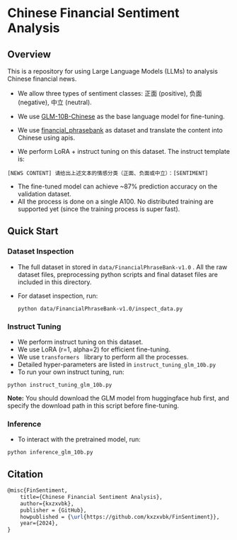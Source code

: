 # Chinese Financial Sentiment Analysis

## Overview

This is a repository for using Large Language Models (LLMs) to analysis Chinese financial news.

- We allow three types of sentiment classes: 正面 (positive), 负面 (negative), 中立 (neutral).

- We use [GLM-10B-Chinese](https://huggingface.co/THUDM/glm-10b-chinese) as the base language model for fine-tuning.
- We use [financial_phrasebank](https://huggingface.co/datasets/financial_phrasebank) as dataset and translate the content into Chinese using apis.
- We perform LoRA + instruct tuning on this dataset. The instruct template is:

```
[NEWS CONTENT] 请给出上述文本的情感分类（正面、负面或中立）：[SENTIMENT]
```

- The fine-tuned model can achieve ~87% prediction accuracy on the validation dataset.
- All the process is done on a single A100. No distributed training are supported yet (since the training process is super fast).

## Quick Start

### Dataset Inspection

- The full dataset in stored in ``data/FinancialPhraseBank-v1.0`` . All the raw dataset files, preprocessing python scripts and final dataset files are included in this directory.

- For dataset inspection, run:

  ```shell
  python data/FinancialPhraseBank-v1.0/inspect_data.py
  ```

### Instruct Tuning

- We perform instruct tuning on this dataset.
- We use LoRA (r=1, alpha=2) for efficient fine-tuning.
- We use ``transformers `` library to perform all the processes.
- Detailed hyper-parameters are listed in ``instruct_tuning_glm_10b.py``
- To run your own instruct tuning, run:

```
python instruct_tuning_glm_10b.py
```

**Note:** You should download the GLM model from huggingface hub first, and specify the download path in this script before fine-tuning.

### Inference

- To interact with the pretrained model, run:

```
python inference_glm_10b.py
```

## Citation
```latex
@misc{FinSentiment,
    title={Chinese Financial Sentiment Analysis},
    author={kxzxvbk},
    publisher = {GitHub},
    howpublished = {\url{https://github.com/kxzxvbk/FinSentiment}},
    year={2024},
}
```

